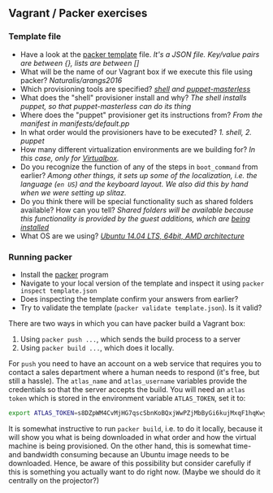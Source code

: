 Vagrant / Packer exercises
-------------------------
### Template file
* Have a look at the [packer template](https://github.com/rvosa/arangs2016/blob/master/conf/vagrant/template.json) file. _It's a JSON file. Key/value pairs are between {}, lists are between []_
* What will be the name of our Vagrant box if we execute this file using packer? _Naturalis/arangs2016_
* Which provisioning tools are specified? _[shell](https://github.com/rvosa/arangs2016/blob/master/conf/vagrant/template.json#L11) and [puppet-masterless](https://github.com/rvosa/arangs2016/blob/master/conf/vagrant/template.json#L25)_
* What does the "shell" provisioner install and why? _The shell installs puppet, so that puppet-masterless can do its thing_
* Where does the "puppet" provisioner get its instructions from? _From the manifest in manifests/default.pp_
* In what order would the provisioners have to be executed? _1. shell, 2. puppet_
* How many different virtualization environments are we building for? _In this case, only for [Virtualbox](https://github.com/rvosa/arangs2016/blob/master/conf/vagrant/template.json#L31)._
* Do you recognize the function of any of the steps in `boot_command` from earlier? _Among other things, it sets up some of the localization, i.e. the language (`en US`) and the keyboard layout. We also did this by hand when we were setting up slitaz._ 
* Do you think there will be special functionality such as shared folders available? How can you tell? _Shared folders will be available because this functionality is provided by the guest additions, which are [being installed](https://github.com/rvosa/arangs2016/blob/master/conf/vagrant/template.json#L54)_ 
* What OS are we using? _[Ubuntu 14.04 LTS, 64bit, AMD architecture](https://github.com/rvosa/arangs2016/blob/master/conf/vagrant/template.json#L48)_

### Running packer
* Install the [packer](http://packer.io) program
* Navigate to your local version of the template and inspect it using `packer inspect template.json`
* Does inspecting the template confirm your answers from earlier?
* Try to validate the template (`packer validate template.json`). Is it valid?

There are two ways in which you can have packer build a Vagrant box:
 1. Using `packer push ...`, which sends the build process to a server
 2. Using `packer build ...`, which does it locally.

For `push` you need to have an account on a web service that requires you to contact a 
sales department where a human needs to respond (it's free, but still a hassle). The `atlas_name`
and `atlas_username` variables provide the credentials so that the server accepts the build.
You will need an `atlas token` which is stored in the environment variable `ATLAS_TOKEN`, 
set it to:

```bash
export ATLAS_TOKEN=s8DZpWM4CvMjHG7qscSbnKoBQxjWwPZjMbByGi6kujMxqF1hqKwyUssovMQzqyFY8W4
```

It is somewhat instructive to run `packer build`, i.e. to do it locally, because it will 
show you what is being downloaded in what order and how the virtual machine is being 
provisioned. On the other hand, this is somewhat time- and bandwidth consuming because
an Ubuntu image needs to be downloaded. Hence, be aware of this possibility but consider
carefully if this is something you actually want to do right now. (Maybe we should do it
centrally on the projector?)

